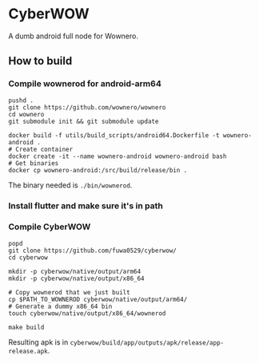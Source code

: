 # CyberWOW

A dumb android full node for Wownero.

## How to build

### Compile wownerod for android-arm64

```
pushd .
git clone https://github.com/wownero/wownero
cd wownero
git submodule init && git submodule update

docker build -f utils/build_scripts/android64.Dockerfile -t wownero-android .
# Create container
docker create -it --name wownero-android wownero-android bash
# Get binaries
docker cp wownero-android:/src/build/release/bin .
```

The binary needed is `./bin/wownerod`.

### Install flutter and make sure it's in path

### Compile CyberWOW

```
popd
git clone https://github.com/fuwa0529/cyberwow/
cd cyberwow

mkdir -p cyberwow/native/output/arm64
mkdir -p cyberwow/native/output/x86_64

# Copy wownerod that we just built
cp $PATH_TO_WOWNEROD cyberwow/native/output/arm64/
# Generate a dummy x86_64 bin
touch cyberwow/native/output/x86_64/wownerod

make build
```

Resulting apk is in `cyberwow/build/app/outputs/apk/release/app-release.apk`.
